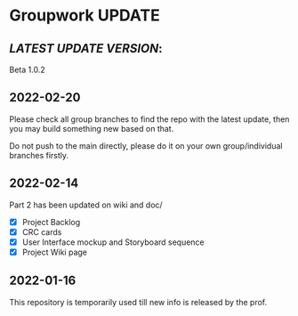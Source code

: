 # Groupwork UPDATE
## *LATEST UPDATE VERSION*:
Beta 1.0.2

## 2022-02-20
Please check all group branches to find the repo with the latest update, then you may build something new based on that.

Do not push to the main directly, please do it on your own group/individual branches firstly.

## 2022-02-14
Part 2 has been updated on wiki and doc/
- [x] Project Backlog
- [x] CRC cards
- [x] User Interface mockup and Storyboard sequence
- [x] Project Wiki page

## 2022-01-16
This repository is temporarily used till new info is released by the prof.



